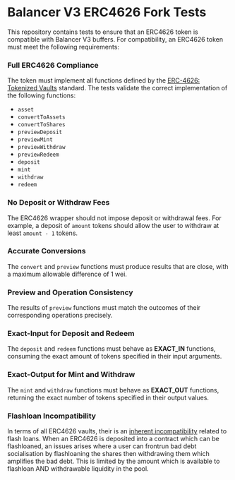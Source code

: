# Balancer V3 ERC4626 Fork Tests

This repository contains tests to ensure that an ERC4626 token is compatible with Balancer V3 buffers. For 
compatibility, an ERC4626 token must meet the following requirements:

### Full ERC4626 Compliance  

The token must implement all functions defined by the 
[ERC-4626: Tokenized Vaults](https://eips.ethereum.org/EIPS/eip-4626) standard. The tests validate the correct 
implementation of the following functions:

- `asset`
- `convertToAssets`
- `convertToShares`
- `previewDeposit`
- `previewMint`
- `previewWithdraw`
- `previewRedeem`
- `deposit`
- `mint`
- `withdraw`
- `redeem`

### No Deposit or Withdraw Fees

The ERC4626 wrapper should not impose deposit or withdrawal fees. For example, a deposit of `amount` tokens should 
allow the user to withdraw at least `amount - 1` tokens.

### Accurate Conversions

The `convert` and `preview` functions must produce results that are close, with a maximum allowable difference of 1 wei.

### Preview and Operation Consistency 

The results of `preview` functions must match the outcomes of their corresponding operations precisely.

### Exact-Input for Deposit and Redeem

The `deposit` and `redeem` functions must behave as **EXACT_IN** functions, consuming the exact amount of tokens specified in their input arguments.

### Exact-Output for Mint and Withdraw

The `mint` and `withdraw` functions must behave as **EXACT_OUT** functions, returning the exact number of tokens specified in their output values.

### Flashloan Incompatibility

In terms of all ERC4626 vaults, their is an [inherent incompatibility](https://docs.morpho.org/morpho-vaults/concepts/risk-documentation/#liquid--flashloanable-4626-assets-with-share-price-decrease) related to flash loans. When an ERC4626 is deposited into a contract which can be flashloaned, an issues arises where a user can frontrun bad debt socialisation by flashloaning the shares then withdrawing them which amplifies the bad debt. This is limited by the amount which is available to flashloan AND withdrawable liquidity in the pool.